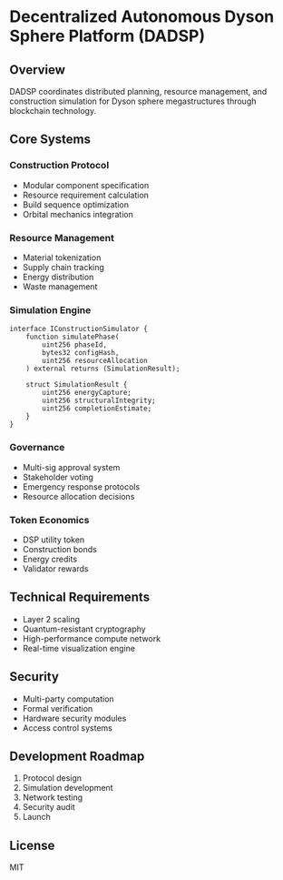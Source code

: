 # Decentralized Autonomous Dyson Sphere Platform (DADSP)

## Overview
DADSP coordinates distributed planning, resource management, and construction simulation for Dyson sphere megastructures through blockchain technology.

## Core Systems

### Construction Protocol
- Modular component specification
- Resource requirement calculation
- Build sequence optimization
- Orbital mechanics integration

### Resource Management
- Material tokenization
- Supply chain tracking
- Energy distribution
- Waste management

### Simulation Engine
```solidity
interface IConstructionSimulator {
    function simulatePhase(
        uint256 phaseId,
        bytes32 configHash,
        uint256 resourceAllocation
    ) external returns (SimulationResult);
    
    struct SimulationResult {
        uint256 energyCapture;
        uint256 structuralIntegrity;
        uint256 completionEstimate;
    }
}
```

### Governance
- Multi-sig approval system
- Stakeholder voting
- Emergency response protocols
- Resource allocation decisions

### Token Economics
- DSP utility token
- Construction bonds
- Energy credits
- Validator rewards

## Technical Requirements
- Layer 2 scaling
- Quantum-resistant cryptography
- High-performance compute network
- Real-time visualization engine

## Security
- Multi-party computation
- Formal verification
- Hardware security modules
- Access control systems

## Development Roadmap
1. Protocol design
2. Simulation development
3. Network testing
4. Security audit
5. Launch

## License
MIT
